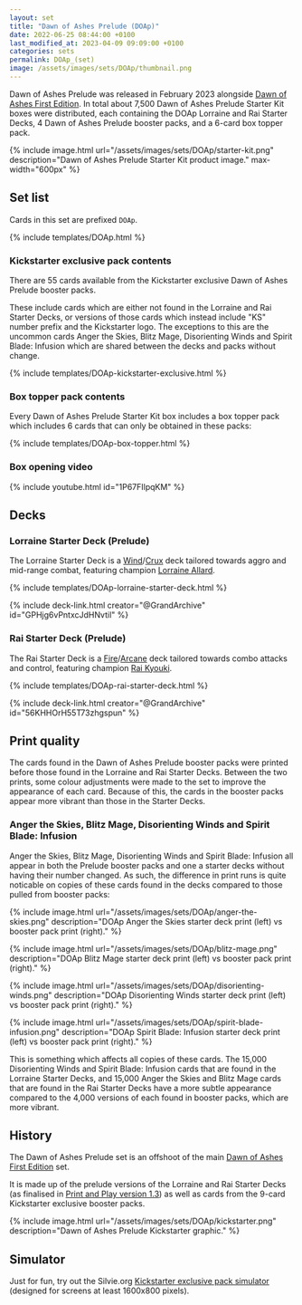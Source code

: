 ```yaml
---
layout: set
title: "Dawn of Ashes Prelude (DOAp)"
date: 2022-06-25 08:44:00 +0100
last_modified_at: 2023-04-09 09:09:00 +0100
categories: sets
permalink: DOAp_(set)
image: /assets/images/sets/DOAp/thumbnail.png
---
```


Dawn of Ashes Prelude was released in February 2023 alongside [Dawn of Ashes First Edition](/DOA-1st_(set)). In total about 7,500 Dawn of Ashes Prelude Starter Kit boxes were distributed, each containing the DOAp Lorraine and Rai Starter Decks, 4 Dawn of Ashes Prelude booster packs, and a 6-card box topper pack.

{% include image.html url="/assets/images/sets/DOAp/starter-kit.png" description="Dawn of Ashes Prelude Starter Kit product image." max-width="600px" %}

## Set list

Cards in this set are prefixed `DOAp`.

{% include templates/DOAp.html %}

### Kickstarter exclusive pack contents

There are 55 cards available from the Kickstarter exclusive Dawn of Ashes Prelude booster packs.

These include cards which are either not found in the Lorraine and Rai Starter Decks, or versions of those cards which instead include "KS" number prefix and the Kickstarter logo. The exceptions to this are the uncommon cards Anger the Skies, Blitz Mage, Disorienting Winds and Spirit Blade: Infusion which are shared between the decks and packs without change.

{% include templates/DOAp-kickstarter-exclusive.html %}

### Box topper pack contents

Every Dawn of Ashes Prelude Starter Kit box includes a box topper pack which includes 6 cards that can only be obtained in these packs:

{% include templates/DOAp-box-topper.html %}

### Box opening video

{% include youtube.html id="1P67FIlpqKM" %}

## Decks

### Lorraine Starter Deck (Prelude)

The Lorraine Starter Deck is a <span class="dead-link">[Wind](/elements#wind)</span>/<span class="dead-link">[Crux](/elements#crux)</span> deck tailored towards aggro and mid-range combat, featuring champion <span class="dead-link">[Lorraine Allard](/champions#lorraine-allard)</span>.

{% include templates/DOAp-lorraine-starter-deck.html %}

{% include deck-link.html creator="@GrandArchive" id="GPHjg6vPntxcJdHNvtil" %}

### Rai Starter Deck (Prelude)

The Rai Starter Deck is a <span class="dead-link">[Fire](/elements#fire)</span>/<span class="dead-link">[Arcane](/elements#arcane)</span> deck tailored towards combo attacks and control, featuring champion <span class="dead-link">[Rai Kyouki](/champions#rai-kyouki)</span>.

{% include templates/DOAp-rai-starter-deck.html %}

{% include deck-link.html creator="@GrandArchive" id="56KHHOrH55T73zhgspun" %}

## Print quality

The cards found in the Dawn of Ashes Prelude booster packs were printed before those found in the Lorraine and Rai Starter Decks. Between the two prints, some colour adjustments were made to the set to improve the appearance of each card. Because of this, the cards in the booster packs appear more vibrant than those in the Starter Decks.

### Anger the Skies, Blitz Mage, Disorienting Winds and Spirit Blade: Infusion

Anger the Skies, Blitz Mage, Disorienting Winds and Spirit Blade: Infusion all appear in both the Prelude booster packs and one a starter decks without having their number changed. As such, the difference in print runs is quite noticable on copies of these cards found in the decks compared to those pulled from booster packs:

{% include image.html url="/assets/images/sets/DOAp/anger-the-skies.png" description="DOAp Anger the Skies starter deck print (left) vs booster pack print (right)." %}

{% include image.html url="/assets/images/sets/DOAp/blitz-mage.png" description="DOAp Blitz Mage starter deck print (left) vs booster pack print (right)." %}

{% include image.html url="/assets/images/sets/DOAp/disorienting-winds.png" description="DOAp Disorienting Winds starter deck print (left) vs booster pack print (right)." %}

{% include image.html url="/assets/images/sets/DOAp/spirit-blade-infusion.png" description="DOAp Spirit Blade: Infusion starter deck print (left) vs booster pack print (right)." %}

This is something which affects all copies of these cards. The 15,000 Disorienting Winds and Spirit Blade: Infusion cards that are found in the Lorraine Starter Decks, and 15,000 Anger the Skies and Blitz Mage cards that are found in the Rai Starter Decks have a more subtle appearance compared to the 4,000 versions of each found in booster packs, which are more vibrant.

## History

The Dawn of Ashes Prelude set is an offshoot of the main [Dawn of Ashes First Edition](/DOA-1st_(set)) set.

It is made up of the prelude versions of the Lorraine and Rai Starter Decks (as finalised in <span class="dead-link">[Print and Play version 1.3](/print-and-play)</span>) as well as cards from the 9-card Kickstarter exclusive booster packs.

{% include image.html url="/assets/images/sets/DOAp/kickstarter.png" description="Dawn of Ashes Prelude Kickstarter graphic." %}

## Simulator

Just for fun, try out the Silvie.org [Kickstarter exclusive pack simulator](/pack-simulator/DOAp) (designed for screens at least 1600x800 pixels).